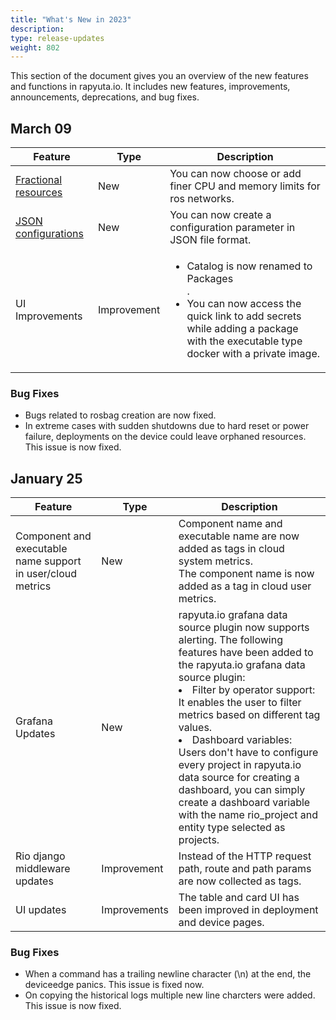 ```yaml
---
title: "What's New in 2023"
description:
type: release-updates
weight: 802
---
```


This section of the document gives you an overview of the new features and functions in rapyuta.io. It includes new features, improvements, announcements, deprecations, and bug fixes.

## March 09

| Feature | Type | Description |
| ------- | ---- | ----------- |
| [Fractional resources](/3_how-tos/34_networking-and-communication/ros-creating-routed-networks/) | New | You can now choose or add finer CPU and memory limits for ros networks. |
| [JSON configurations](/3_how-tos/32_device-management/324_applying-configuration-on-devices/#creating-a-configuration-parameter-in-json-file-format) | New | You can now create a configuration parameter in JSON file format. | 
| UI Improvements | Improvement | <ul><li>Catalog is now renamed to Packages</li>.<br> <li> You can now access the quick link to add secrets while adding a package with the executable type docker with a private image. </li></ul>|

### Bug Fixes

* Bugs related to rosbag creation are now fixed. 
* In extreme cases with sudden shutdowns due to hard reset or power failure, deployments on the device could leave orphaned resources. This issue is now fixed.


## January 25

| Feature | Type | Description |
| ------- | ---- | ----------- |
| Component and executable name support in user/cloud metrics | New | Component name and executable name are now added as tags in cloud system metrics. <br> The component name is now added as a tag in cloud user metrics. |
| Grafana Updates | New | rapyuta.io grafana data source plugin now supports alerting. The following features have been added to the rapyuta.io grafana data source plugin: <br> <ui><li> Filter by operator support: It enables the user to filter metrics based on different tag values. </li> <li> Dashboard variables: Users don't have to configure every project in rapyuta.io data source for creating a dashboard, you can simply create a dashboard variable with the name rio_project and entity type selected as projects. </li></ul>| 
| Rio django middleware updates | Improvement | Instead of the HTTP request path, route and path params are now collected as tags.|
| UI updates | Improvements | The table and card UI has been improved in deployment and device pages.|

### Bug Fixes

* When a command has a trailing newline character (\n) at the end, the deviceedge panics. This issue is fixed now.
* On copying the historical logs multiple new line charcters were added. This issue is now fixed.